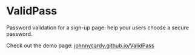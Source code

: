 ValidPass
=========

Password validation for a sign-up page: help your users choose a secure password.

Check out the demo page: [johnnycardy.github.io/ValidPass](http://johnnycardy.github.io/ValidPass/)
